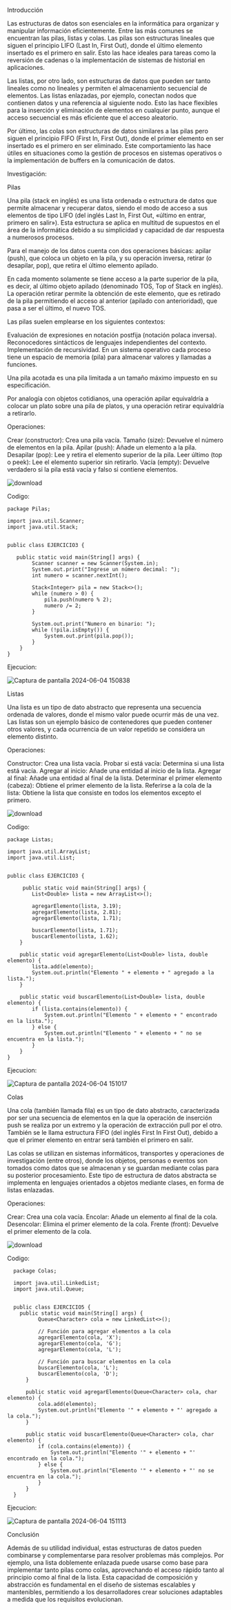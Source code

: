 
Introducción

Las estructuras de datos son esenciales en la informática para organizar y manipular información eficientemente. Entre las más comunes se encuentran las pilas, listas y colas. Las pilas son estructuras lineales que siguen el principio LIFO (Last In, First Out), donde el último elemento insertado es el primero en salir. Esto las hace ideales para tareas como la reversión de cadenas o la implementación de sistemas de historial en aplicaciones.

Las listas, por otro lado, son estructuras de datos que pueden ser tanto lineales como no lineales y permiten el almacenamiento secuencial de elementos. Las listas enlazadas, por ejemplo, conectan nodos que contienen datos y una referencia al siguiente nodo. Esto las hace flexibles para la inserción y eliminación de elementos en cualquier punto, aunque el acceso secuencial es más eficiente que el acceso aleatorio.

Por último, las colas son estructuras de datos similares a las pilas pero siguen el principio FIFO (First In, First Out), donde el primer elemento en ser insertado es el primero en ser eliminado. Este comportamiento las hace útiles en situaciones como la gestión de procesos en sistemas operativos o la implementación de buffers en la comunicación de datos.

Investigación:

Pilas

Una pila (stack en inglés) es una lista ordenada o estructura de datos que permite almacenar y recuperar datos, siendo el modo de acceso a sus elementos de tipo LIFO (del inglés Last In, First Out, «último en entrar, primero en salir»). Esta estructura se aplica en multitud de supuestos en el área de la informática debido a su simplicidad y capacidad de dar respuesta a numerosos procesos.

Para el manejo de los datos cuenta con dos operaciones básicas: apilar (push), que coloca un objeto en la pila, y su operación inversa, retirar (o desapilar, pop), que retira el último elemento apilado.

En cada momento solamente se tiene acceso a la parte superior de la pila, es decir, al último objeto apilado (denominado TOS, Top of Stack en inglés). La operación retirar permite la obtención de este elemento, que es retirado de la pila permitiendo el acceso al anterior (apilado con anterioridad), que pasa a ser el último, el nuevo TOS.

Las pilas suelen emplearse en los siguientes contextos:

Evaluación de expresiones en notación postfija (notación polaca inversa).
Reconocedores sintácticos de lenguajes independientes del contexto.
Implementación de recursividad.
En un sistema operativo cada proceso tiene un espacio de memoria (pila) para almacenar valores y llamadas a funciones.

Una pila acotada es una pila limitada a un tamaño máximo impuesto en su especificación.

Por analogía con objetos cotidianos, una operación apilar equivaldría a colocar un plato sobre una pila de platos, y una operación retirar equivaldría a retirarlo.

Operaciones:

Crear (constructor): Crea una pila vacía.
Tamaño (size): Devuelve el número de elementos en la pila.
Apilar (push): Añade un elemento a la pila.
Desapilar (pop): Lee y retira el elemento superior de la pila.
Leer último (top o peek): Lee el elemento superior sin retirarlo.
Vacía (empty): Devuelve verdadero si la pila está vacía y falso si contiene elementos.


![download](https://github.com/AntonioGuerrer0/TEMA-3-EVIDENCIA-2/assets/161759650/e3105b0c-99d8-4778-9a4a-1fa6e72303c7)


Codigo:
    
    package Pilas;
    
    import java.util.Scanner;
    import java.util.Stack;
    
    
    public class EJERCICIO3 {
    
       public static void main(String[] args) {
            Scanner scanner = new Scanner(System.in);
            System.out.print("Ingrese un número decimal: ");
            int numero = scanner.nextInt();
    
            Stack<Integer> pila = new Stack<>();
            while (numero > 0) {
                pila.push(numero % 2);
                numero /= 2;
            }
    
            System.out.print("Numero en binario: ");
            while (!pila.isEmpty()) {
                System.out.print(pila.pop());
            }
        }
    }
Ejecucion:


![Captura de pantalla 2024-06-04 150838](https://github.com/AntonioGuerrer0/TEMA-3-EVIDENCIA-2/assets/161759650/ee4f76ed-64cd-4d39-9d02-8510d28cc9f1)

Listas

Una lista es un tipo de dato abstracto que representa una secuencia ordenada de valores, donde el mismo valor puede ocurrir más de una vez. Las listas son un ejemplo básico de contenedores que pueden contener otros valores, y cada ocurrencia de un valor repetido se considera un elemento distinto.

Operaciones:

Constructor: Crea una lista vacía.
Probar si está vacía: Determina si una lista está vacía.
Agregar al inicio: Añade una entidad al inicio de la lista.
Agregar al final: Añade una entidad al final de la lista.
Determinar el primer elemento (cabeza): Obtiene el primer elemento de la lista.
Referirse a la cola de la lista: Obtiene la lista que consiste en todos los elementos excepto el primero.

![download](https://github.com/AntonioGuerrer0/TEMA-3-EVIDENCIA-2/assets/161759650/18bb9add-b75c-492e-9373-f9990bdc702f)


Codigo:

    package Listas;
    
    import java.util.ArrayList;
    import java.util.List;
    
    
    public class EJERCICIO3 {
    
         public static void main(String[] args) {
            List<Double> lista = new ArrayList<>();
    
            agregarElemento(lista, 3.19);
            agregarElemento(lista, 2.81);
            agregarElemento(lista, 1.71);
    
            buscarElemento(lista, 1.71);
            buscarElemento(lista, 1.62);
        }
    
        public static void agregarElemento(List<Double> lista, double elemento) {
            lista.add(elemento);
            System.out.println("Elemento " + elemento + " agregado a la lista.");
        }
    
        public static void buscarElemento(List<Double> lista, double elemento) {
            if (lista.contains(elemento)) {
                System.out.println("Elemento " + elemento + " encontrado en la lista.");
            } else {
                System.out.println("Elemento " + elemento + " no se encuentra en la lista.");
            }
        }
    }

Ejecucion:


![Captura de pantalla 2024-06-04 151017](https://github.com/AntonioGuerrer0/TEMA-3-EVIDENCIA-2/assets/161759650/6a7eb24e-b641-4155-966f-43e6822d245a)

Colas

Una cola (también llamada fila) es un tipo de dato abstracto, caracterizada por ser una secuencia de elementos en la que la operación de inserción push se realiza por un extremo y la operación de extracción pull por el otro. También se le llama estructura FIFO (del inglés First In First Out), debido a que el primer elemento en entrar será también el primero en salir.

Las colas se utilizan en sistemas informáticos, transportes y operaciones de investigación (entre otros), donde los objetos, personas o eventos son tomados como datos que se almacenan y se guardan mediante colas para su posterior procesamiento. Este tipo de estructura de datos abstracta se implementa en lenguajes orientados a objetos mediante clases, en forma de listas enlazadas.

Operaciones:

Crear: Crea una cola vacía.
Encolar: Añade un elemento al final de la cola.
Desencolar: Elimina el primer elemento de la cola.
Frente (front): Devuelve el primer elemento de la cola.


![download](https://github.com/AntonioGuerrer0/TEMA-3-EVIDENCIA-2/assets/161759650/7b36ad31-33af-4e53-9bbb-3fe620403404)


Codigo:

      package Colas;
      
      import java.util.LinkedList;
      import java.util.Queue;
      
      
      public class EJERCICIO5 {
        public static void main(String[] args) {
              Queue<Character> cola = new LinkedList<>();
      
              // Función para agregar elementos a la cola
              agregarElemento(cola, 'X');
              agregarElemento(cola, 'G');
              agregarElemento(cola, 'L');
      
              // Función para buscar elementos en la cola
              buscarElemento(cola, 'L');
              buscarElemento(cola, 'D');
          }
      
          public static void agregarElemento(Queue<Character> cola, char elemento) {
              cola.add(elemento);
              System.out.println("Elemento '" + elemento + "' agregado a la cola.");
          }
      
          public static void buscarElemento(Queue<Character> cola, char elemento) {
              if (cola.contains(elemento)) {
                  System.out.println("Elemento '" + elemento + "' encontrado en la cola.");
              } else {
                  System.out.println("Elemento '" + elemento + "' no se encuentra en la cola.");
              }
          }
      }

Ejecucion:


![Captura de pantalla 2024-06-04 151113](https://github.com/AntonioGuerrer0/TEMA-3-EVIDENCIA-2/assets/161759650/929f5d44-7ac8-488c-9544-c01091dab867)

Conclusión

Además de su utilidad individual, estas estructuras de datos pueden combinarse y complementarse para resolver problemas más complejos. Por ejemplo, una lista doblemente enlazada puede usarse como base para implementar tanto pilas como colas, aprovechando el acceso rápido tanto al principio como al final de la lista. Esta capacidad de composición y abstracción es fundamental en el diseño de sistemas escalables y mantenibles, permitiendo a los desarrolladores crear soluciones adaptables a medida que los requisitos evolucionan.
